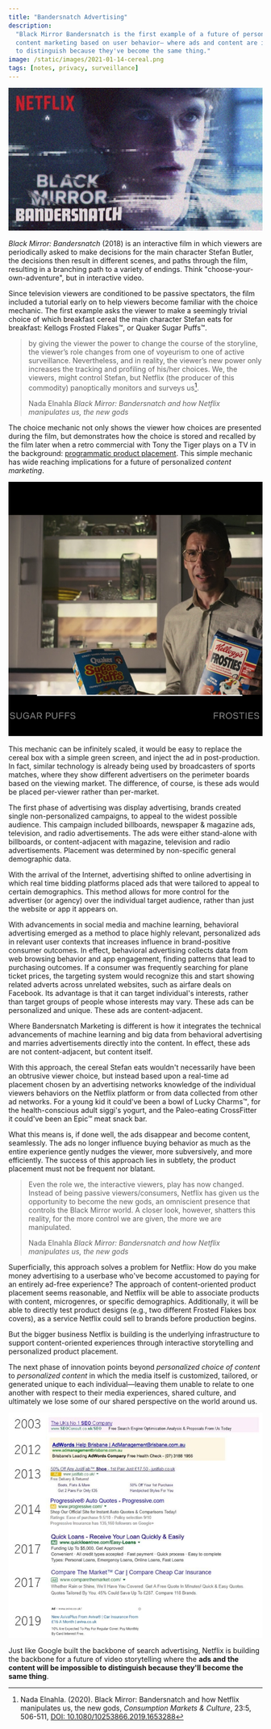 ```yaml
---
title: "Bandersnatch Advertising"
description:
  "Black Mirror Bandersnatch is the first example of a future of personalized
  content marketing based on user behavior— where ads and content are impossible
  to distinguish because they've become the same thing."
image: /static/images/2021-01-14-cereal.png
tags: [notes, privacy, surveillance]
---
```


![Black Mirror: Bandersnatch poster](/static/images/2021-01-14-bandersnatch.jpg)

_Black Mirror: Bandersnatch_ (2018) is an interactive film in which viewers are
periodically asked to make decisions for the main character Stefan Butler, the
decisions then result in different scenes, and paths through the film, resulting
in a branching path to a variety of endings. Think "choose-your-own-adventure",
but in interactive video.

Since television viewers are conditioned to be passive spectators, the film
included a tutorial early on to help viewers become familiar with the choice
mechanic. The first example asks the viewer to make a seemingly trivial choice
of which breakfast cereal the main character Stefan eats for breakfast: Kellogs
Frosted Flakes™, or Quaker Sugar Puffs™.

> by giving the viewer the power to change the course of the storyline, the
> viewer’s role changes from one of voyeurism to one of active surveillance.
> Nevertheless, and in reality, the viewer’s new power only increases the
> tracking and profiling of his/her choices. We, the viewers, might control
> Stefan, but Netflix (the producer of this commodity) panoptically monitors and
> surveys us[^1].
>
> <figcaption>Nada Elnahla <cite>Black Mirror: Bandersnatch and how Netflix manipulates us, the new gods</cite></figcaption>

The choice mechanic not only shows the viewer how choices are presented during
the film, but demonstrates how the choice is stored and recalled by the film
later when a retro commercial with Tony the Tiger plays on a TV in the
background:
[programmatic product placement](https://www.marketingdive.com/news/netflixs-hit-bandersnatch-takes-interactive-marketing-to-new-level/545202/).
This simple mechanic has wide reaching implications for a future of personalized
_content marketing_.

![You decide: Sugar Puffs or Frosties](/static/images/2021-01-14-cereal.png)

This mechanic can be infinitely scaled, it would be easy to replace the cereal
box with a simple green screen, and inject the ad in post-production. In fact,
similar technology is already being used by broadcasters of sports matches,
where they show different advertisers on the perimeter boards based on the
viewing market. The difference, of course, is these ads would be placed
per-viewer rather than per-market.

The first phase of advertising was display advertising, brands created single
non-personalized campaigns, to appeal to the widest possible audience. This
campaign included billboards, newspaper & magazine ads, television, and radio
advertisements. The ads were either stand-alone with billboards, or
content-adjacent with magazine, television and radio advertisements. Placement
was determined by non-specific general demographic data.

With the arrival of the Internet, advertising shifted to online advertising in
which real time bidding platforms placed ads that were tailored to appeal to
certain demographics. This method allows for more control for the advertiser (or
agency) over the individual target audience, rather than just the website or app
it appears on.

With advancements in social media and machine learning, behavioral advertising
emerged as a method to place highly relevant, personalized ads in relevant user
contexts that increases influence in brand-positive consumer outcomes. In
effect, behavioral advertising collects data from web browsing behavior and app
engagement, finding patterns that lead to purchasing outcomes. If a consumer was
frequently searching for plane ticket prices, the targeting system would
recognize this and start showing related adverts across unrelated websites, such
as airfare deals on Facebook. Its advantage is that it can target individual's
interests, rather than target groups of people whose interests may vary. These
ads can be personalized and unique. These ads are content-adjacent.

Where Bandersnatch Marketing is different is how it integrates the technical
advancements of machine learning and big data from behavioral advertising and
marries advertisements directly into the content. In effect, these ads are not
content-adjacent, but content itself.

With this approach, the cereal Stefan eats wouldn't necessarily have been an
obtrusive viewer choice, but instead based upon a real-time ad placement chosen
by an advertising networks knowledge of the individual viewers behaviors on the
Netflix platform or from data collected from other ad networks. For a young kid
it could've been a bowl of Lucky Charms™, for the health-conscious adult siggi's
yogurt, and the Paleo-eating CrossFitter it could've been an Epic™ meat snack
bar.

What this means is, if done well, the ads disappear and become content,
seamlessly. The ads no longer influence buying behavior as much as the entire
experience gently nudges the viewer, more subversively, and more efficiently.
The success of this approach lies in subtlety, the product placement must not be
frequent nor blatant.

> Even the role we, the interactive viewers, play has now changed. Instead of
> being passive viewers/consumers, Netflix has given us the opportunity to
> become the new gods, an omniscient presence that controls the Black Mirror
> world. A closer look, however, shatters this reality, for the more control we
> are given, the more we are manipulated.
>
> <figcaption>Nada Elnahla <cite>Black Mirror: Bandersnatch and how Netflix manipulates us, the new gods</cite></figcaption>

Superficially, this approach solves a problem for Netflix: How do you make money
advertising to a userbase who've become accustomed to paying for an entirely
ad-free experience? The approach of content-oriented product placement seems
reasonable, and Netflix will be able to associate products with content,
microgenres, or specific demographics. Additionally, it will be able to directly
test product designs (e.g., two different Frosted Flakes box covers), as a
service Netflix could sell to brands before production begins.

But the bigger business Netflix is building is the underlying infrastructure to
support content-oriented experiences through interactive storytelling and
personalized product placement.

The next phase of innovation points beyond _personalized choice of content_ to
_personalized content_ in which the media itself is customized, tailored, or
generated unique to each individual—leaving them unable to relate to one another
with respect to their media experiences, shared culture, and ultimately we lose
some of our shared perspective on the world around us.

![Google ads, the paid search results have, over time, become so hard to identify that they've become indistinguishable from organic search results.](/static/images/2021-01-14-ads.jpg)

Just like Google built the backbone of search advertising, Netflix is building
the backbone for a future of video storytelling where the **ads and the content
will be impossible to distinguish because they'll become the same thing**.

[^1]:
    Nada Elnahla. (2020). Black Mirror: Bandersnatch and how Netflix manipulates
    us, the new gods, _Consumption Markets & Culture_, 23:5, 506-511,
    [DOI: 10.1080/10253866.2019.1653288](https://doi.org/10.1080/10253866.2019.1653288)
